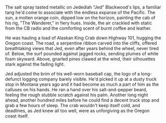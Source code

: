 The salt spray tasted metallic on Jedediah "Jed" Blackwood's lips, a familiar tang he'd come to associate with the endless expanse of the Pacific. The sun, a molten orange coin, dipped low on the horizon, painting the cab of his rig, "The Wanderer," in fiery hues. Inside, the air crackled with static from the CB radio and the comforting scent of burnt coffee and leather.

He was hauling a load of Alaskan King Crab down Highway 101, hugging the Oregon coast. The road, a serpentine ribbon carved into the cliffs, offered breathtaking views that Jed, even after years behind the wheel, never tired of. Below, the surf pounded against jagged rocks, sending plumes of white foam skyward. Above, gnarled pines clawed at the wind, their silhouettes stark against the fading light.

Jed adjusted the brim of his well-worn baseball cap, the logo of a long-defunct logging company barely visible. He'd picked it up at a dusty truck stop in Montana years ago and it had become as much a part of him as the calluses on his hands. He ran a hand over his salt-and-pepper beard, feeling the rough stubble scratch against his palm. Another long night ahead, another hundred miles before he could find a decent truck stop and grab a few hours of sleep. The crab wouldn't keep itself cold, and deadlines, as Jed knew all too well, were as unforgiving as the Oregon coast itself.

